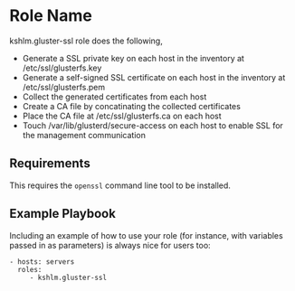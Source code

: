 Role Name
=========

kshlm.gluster-ssl role does the following,
- Generate a SSL private key on each host in the inventory at /etc/ssl/glusterfs.key
- Generate a self-signed SSL certificate on each host in the inventory at /etc/ssl/glusterfs.pem
- Collect the generated certificates from each host
- Create a CA file by concatinating the collected certificates
- Place the CA file at /etc/ssl/glusterfs.ca on each host
- Touch /var/lib/glusterd/secure-access on each host to enable SSL for the management communication

Requirements
------------

This requires the `openssl` command line tool to be installed.

Example Playbook
----------------

Including an example of how to use your role (for instance, with variables passed in as parameters) is always nice for users too:

    - hosts: servers
      roles:
         - kshlm.gluster-ssl

